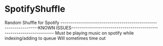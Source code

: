 # SpotifyShuffle
Random Shuffle for Spotify
------------------------------------------------------------------KNOWN ISSUES---------------------------------------------------------------------
Must be playing music on spotify while indexing/adding to queue
Will sometimes time out
